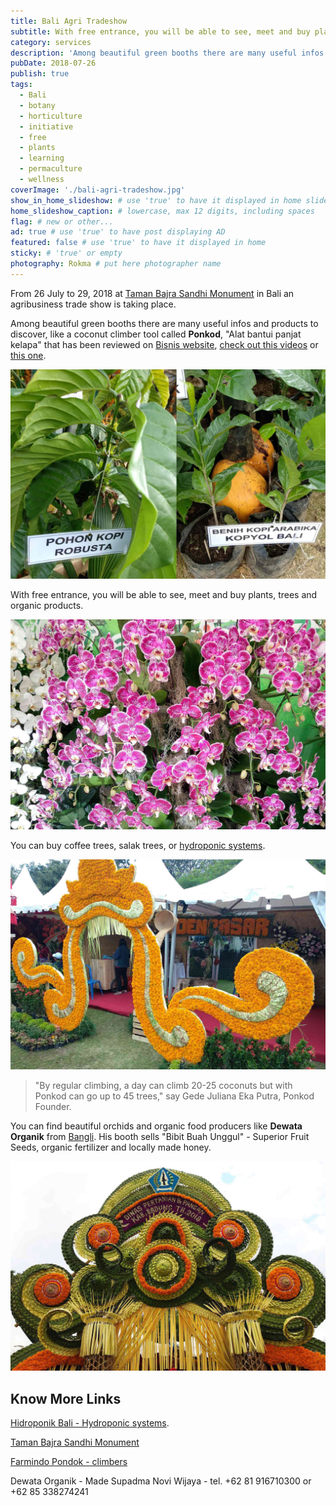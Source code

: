 ```yaml
---
title: Bali Agri Tradeshow
subtitle: With free entrance, you will be able to see, meet and buy plants, trees and organic products.
category: services
description: 'Among beautiful green booths there are many useful infos and products to discover, like a coconut climber tool called Ponkod.'
pubDate: 2018-07-26
publish: true
tags:
  - Bali
  - botany
  - horticulture
  - initiative
  - free
  - plants
  - learning
  - permaculture
  - wellness
coverImage: './bali-agri-tradeshow.jpg'
show_in_home_slideshow: # use 'true' to have it displayed in home slideshow
home_slideshow_caption: # lowercase, max 12 digits, including spaces
flag: # new or other...
ad: true # use 'true' to have post displaying AD
featured: false # use 'true' to have it displayed in home
sticky: # 'true' or empty
photography: Rokma # put here photographer name
---
```


From 26 July to 29, 2018 at [Taman Bajra Sandhi Monument](https://goo.gl/maps/Am5UzTVAaHz) in Bali an agribusiness trade show is taking place.

Among beautiful green booths there are many useful infos and products to discover, like a coconut climber tool called **Ponkod**, "Alat bantui panjat kelapa" that has been reviewed on [Bisnis website](http://entrepreneur.bisnis.com/read/20180204/263/734055/peluang-usaha-berkat-inovasi-produk-ini-panjat-kelapa-selihai-tupai-), [check out this videos](https://youtu.be/K-RCTw9p6DU) or [this one](https://youtu.be/dcWB8dHKIak).

![Bali agribusiness trade show](./bali-agri-tradeshow-05.jpg)

With free entrance, you will be able to see, meet and buy plants, trees and organic products.

![Bali agribusiness trade show](./bali-agri-tradeshow-02.jpg)

You can buy coffee trees, salak trees, or [hydroponic systems](http://hidroponikbali.com).

![Bali agribusiness trade show](./bali-agri-tradeshow-03.jpg)

> "By regular climbing, a day can climb 20-25 coconuts but with Ponkod can go up to 45 trees," say Gede Juliana Eka Putra, Ponkod Founder.

You can find beautiful orchids and organic food producers like **Dewata Organik** from [Bangli](https://goo.gl/maps/9sxcDHEaALw). His booth sells "Bibit Buah Unggul" - Superior Fruit Seeds, organic fertilizer and locally made honey.

![Bali agribusiness trade show](./bali-agri-tradeshow-04.jpg)

## Know More Links

[Hidroponik Bali - Hydroponic systems](http://hidroponikbali.com).

[Taman Bajra Sandhi Monument](https://goo.gl/maps/Am5UzTVAaHz)

[Farmindo Pondok - climbers](http://www.farmintek.com)

Dewata Organik - Made Supadma Novi Wijaya - tel. +62 81 916710300 or +62 85 338274241
